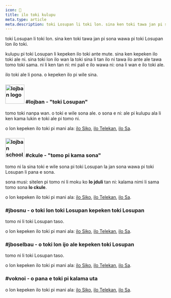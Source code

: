 ```yaml
---
icon: 💬 
title: ilo toki kulupu
meta.type: article
meta.description: toki Losupan li toki lon. sina ken toki tawa jan pi sona wawa pi toki Losupan lon ilo toki.
---
```


toki Losupan li toki lon. sina ken toki tawa jan pi sona wawa pi toki Losupan lon ilo toki.

kulupu pi toki Losupan li kepeken ilo toki ante mute. sina ken kepeken ilo toki ale ni. sina toki lon ilo wan la toki sina li tan ilo ni tawa ilo ante ale tawa tomo toki sama. ni li ken tan ni: mi pali e ilo wawa ni: ona li wan e ilo toki ale.

ilo toki ale li pona. o kepeken ilo pi wile sina.

### <img src="/assets/pixra/ralju/ralju_lanci.svg" alt="lojban logo" style="height:60px;"/> #lojban - "toki Losupan"

tomo toki nanpa wan. o toki e wile sona ale. o sona e ni: ale pi kulupu ala li ken kama lukin e toki ale pi tomo ni.

o lon kepeken ilo toki pi mani ala: [ilo Siko](https://discord.gg/BVm4EYR), [ilo Telekan](https://t.me/lojban), [ilo Sa](https://join.slack.com/t/lojban/shared_invite/zt-k3s96tvq-4mtkvG0ZlW2rFIwTPb4rIg).

### <img src="/assets/pixra/ralju/jduli.svg" alt="lojban school logo" style="height:60px;"/> #ckule - "tomo pi kama sona"

tomo ni la sina toki e wile sona pi toki Losupan la jan sona wawa pi toki Losupan li pana e sona.

sona musi: sitelen pi tomo ni li moku ko **lo jduli** tan ni: kalama nimi li sama tomo sona **lo ckule**.

o lon kepeken ilo toki pi mani ala: [ilo Siko](https://discord.gg/BVm4EYR), [ilo Telekan](https://t.me/lojban), [ilo Sa](https://join.slack.com/t/lojban/shared_invite/zt-k3s96tvq-4mtkvG0ZlW2rFIwTPb4rIg).

### #jbosnu - o toki lon toki Losupan kepeken toki Losupan

tomo ni li toki Losupan taso.

o lon kepeken ilo toki pi mani ala: [ilo Siko](https://discord.gg/BVm4EYR), [ilo Telekan](https://t.me/lojban), [ilo Sa](https://join.slack.com/t/lojban/shared_invite/zt-k3s96tvq-4mtkvG0ZlW2rFIwTPb4rIg).

### #jboselbau - o toki lon ijo ale kepeken toki Losupan

tomo ni li toki Losupan taso.

o lon kepeken ilo toki pi mani ala: [ilo Siko](https://discord.gg/BVm4EYR), [ilo Telekan](https://t.me/lojban), [ilo Sa](https://join.slack.com/t/lojban/shared_invite/zt-k3s96tvq-4mtkvG0ZlW2rFIwTPb4rIg).

### #voknoi - o pana e toki pi kalama uta

o lon kepeken ilo toki pi mani ala: [ilo Siko](https://discord.gg/BVm4EYR), [ilo Telekan](https://t.me/lojban), [ilo Sa](https://join.slack.com/t/lojban/shared_invite/zt-k3s96tvq-4mtkvG0ZlW2rFIwTPb4rIg).
